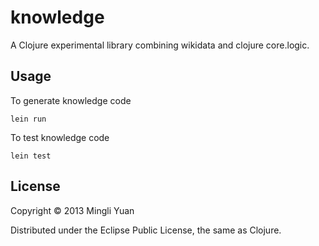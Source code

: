 # knowledge

A Clojure experimental library combining wikidata and clojure core.logic.

## Usage

To generate knowledge code
```shell
lein run
```

To test knowledge code
```shell
lein test
```

## License

Copyright © 2013 Mingli Yuan

Distributed under the Eclipse Public License, the same as Clojure.
